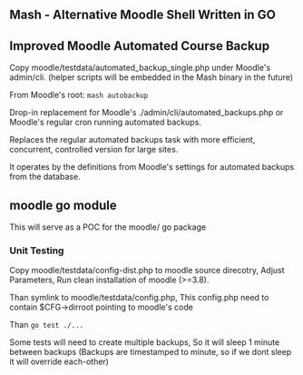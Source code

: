 ## Mash - Alternative Moodle Shell Written in GO

## Improved Moodle Automated Course Backup

Copy moodle/testdata/automated_backup_single.php under Moodle's admin/cli.
(helper scripts will be embedded in the Mash binary in the future)

From Moodle's root:
```mash autobackup```

Drop-in replacement for Moodle's ./admin/cli/automated_backups.php or Moodle's regular cron running automated backups.

Replaces the regular automated backups task with more efficient, concurrent, controlled version for large sites.

It operates by the definitions from Moodle's settings for automated backups from the database.


## moodle go module

This will serve as a POC for the moodle/ go package

### Unit Testing

Copy moodle/testdata/config-dist.php to moodle source direcotry,
Adjust Parameters, Run clean installation of moodle (>=3.8).

Than symlink to moodle/testdata/config.php,
This config.php need to contain $CFG->dirroot pointing to moodle's code

Than ```go test ./...```

Some tests will need to create multiple backups,
So it will sleep 1 minute between backups
(Backups are timestamped to minute, so if we dont sleep it will override each-other)
